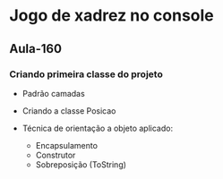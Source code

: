 # Jogo de xadrez no console

## Aula-160
### Criando primeira classe do projeto
* Padrão camadas

* Criando a classe Posicao

* Técnica de orientação a objeto aplicado:
  * Encapsulamento
  * Construtor
  * Sobreposição (ToString)

